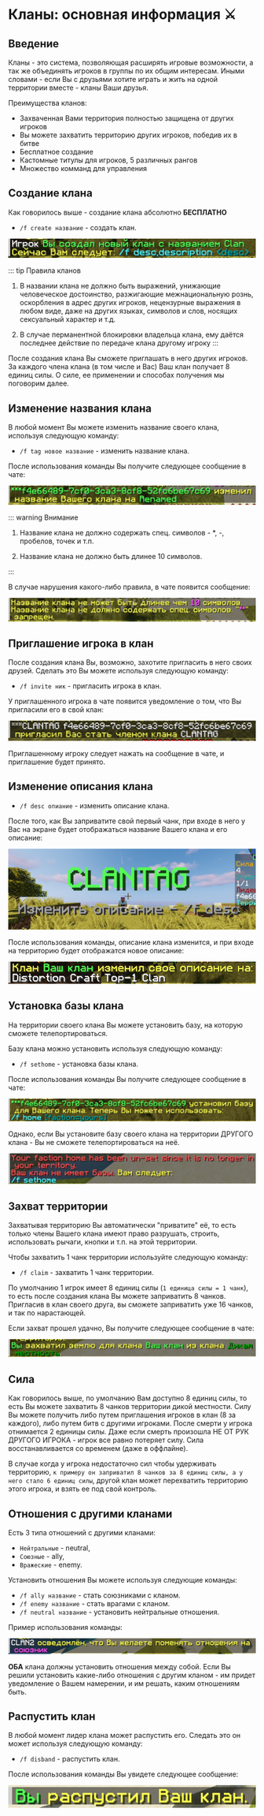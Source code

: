 # Кланы: основная информация :crossed_swords:

## Введение

Кланы - это система, позволяющая расширять игровые возможности, а так же объединять игроков в группы по их общим интересам. Иными словами - если Вы с друзьями хотите играть и жить на одной территории вместе - кланы  Ваши друзья.

Преимущества кланов:

- Захваченная Вами территория полностью защищена от других игроков
- Вы можете захватить территорию других игроков, победив их в битве
- Бесплатное создание
- Кастомные титулы для игроков, 5 различных рангов
- Множество комманд для управления

## Создание клана

Как говорилось выше - создание клана абсолютно **БЕСПЛАТНО**

- ```/f create название``` - создать клан.

![An image](./fcreate.png)

::: tip Правила кланов
1. В названии клана не должно быть выражений, унижающие человеческое достоинство, разжигающие межнациональную рознь, оскорбления в адрес других игроков, нецензурные выражения в любом виде, даже на других языках, символов и слов, носящих сексуальный характер и т.д.

2. В случае перманентной блокировки владельца клана, ему даётся последнее действие по передаче клана другому игроку
:::

После создания клана Вы сможете приглашать в него других игроков. За каждого члена клана (в том числе и Вас) Ваш клан получает 8 единиц силы. О силе, ее применении и способах получения мы поговорим далее.

## Изменение названия клана

В любой момент Вы можете изменить название своего клана, используя следующую команду:

- ```/f tag новое название``` - изменить название клана.

После использования команды Вы получите следующее сообщение в чате:

![An image](./ftag.png)

::: warning Внимание

1. Название клана не должно содержать спец. символов - *, -, пробелов, точек и т.п.

2. Название клана не должно быть длинее 10 символов.

:::

В случае нарушения какого-либо правила, в чате появится сообщение:

![An image](./ftagforbidden.png)

## Приглашение игрока в клан

После создания клана Вы, возможно, захотите пригласить в него своих друзей. Сделать это Вы можете используя следующую команду:

- ```/f invite ник``` - пригласить игрока в клан.

У приглашенного игрока в чате появится уведомление о том, что Вы пригласили его в свой клан:

![An image](./finvite.png)

Приглашенному игроку следует нажать на сообщение в чате, и приглашение будет принято.

## Изменение описания клана

- ```/f desc опиание``` - изменить описание клана.

После того, как Вы заприватите свой первый чанк, при входе в него у Вас на экране будет отображаться название Вашего клана и его описание:

![An image](./fdescandtitle.png)

После использования команды, описание клана изменится, и при входе на территорию будет отображатся новое описание:

![An image](./changeddesc.png)

## Установка базы клана

На территории своего клана Вы можете установить базу, на которую сможете телепортироваться.

Базу клана можно установить используя следующую команду:

- ```/f sethome``` - установка базы клана.

После использования команды Вы получите следующее сообщение в чате:

![An image](./fsethome.png)

Однако, если Вы установите базу своего клана на территории ДРУГОГО клана - Вы не сможете телепортироваться на неё.

![An image](./fhomeotherterritoty.png)

## Захват территории

Захватывая территорию Вы автоматически "приватите" её, то есть только члены Вашего клана имеют право разрушать, строить, использовать рычаги, кнопки и т.п. на этой территории.

Чтобы захватить 1 чанк территории используйте следующую команду:

- ```/f claim``` - захватить 1 чанк территории.

По умолчанию 1 игрок имеет 8 единиц силы (```1 единица силы = 1 чанк```), то есть после создания клана Вы можете заприватить 8 чанков. Пригласив в клан своего друга, вы сможете заприватить уже 16 чанков, и так по нарастающей.

Если захват прошел удачно, Вы получите следующее сообщение в чате:

![An image](./fclaim.png)

## Сила

Как говорилось выше, по умолчанию Вам доступно 8 единиц силы, то есть Вы можете захватить 8 чанков территории дикой местности. Силу Вы можете получить либо путем приглашения игроков в клан (8 за каждого), либо путем битв с другими игроками. После смерти у игрока отнимается 2 единицы силы. Даже если смерть произошла НЕ ОТ РУК ДРУГОГО ИГРОКА - игрок все равно потеряет силу. Сила восстанавливается со временем (даже в оффлайне).

В случае когда у игрока недостаточно сил чтобы удерживать территорию, ```к примеру он заприватил 8 чанков за 8 единиц силы, а у него стало 6 единиц силы```, другой клан может перехватить территорию этого игрока, и взять ее под свой контроль.

## Отношения с другими кланами

Есть 3 типа отношений с другими кланами:

- ```Нейтральные``` - neutral,
- ```Союзные``` - ally,
- ```Вражеские``` - enemy.

Установить отношения Вы можете используя следующие команды:

- ```/f ally название``` - стать союзниками с кланом.
- ```/f enemy название``` - стать врагами с кланом.
- ```/f neutral название``` - установить нейтральные отношения.

Пример использования команды:

![An image](./fallyexample.png)

**ОБА** клана должны установить отношения между собой. Если Вы решили установить какие-либо отношения с другим кланом - им придет уведомление о Вашем намерении, и им решать, каким отношениям быть.

## Распустить клан

В любой момент лидер клана может распустить его. Следать это он может используя следующую команду:

- ```/f disband``` - распустить клан.

После использования команды Вы увидете следующее сообщение:

![An image](./fdisband.png)
